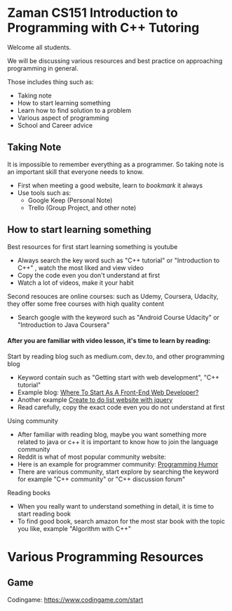 # Zaman CS151 Introduction to Programming with C++ Tutoring

Welcome all students.

We will be discussing various resources and best practice on approaching programming in general.

Those includes thing such as:
- Taking note
- How to start learning something
- Learn how to find solution to a problem
- Various aspect of programming
- School and Career advice

## Taking Note
It is impossible to remember everything as a programmer. So taking note is an important skill that everyone needs to know. 

- First when meeting a good website, learn to *bookmark* it always
- Use tools such as:
    - Google Keep (Personal Note)
    - Trello (Group Project, and other note)

## How to start learning something

Best resources for first start learning something is youtube
- Always search the key word such as "C++ tutorial" or "Introduction to C++" , watch the most liked and view video
- Copy the code even you don't understand at first
- Watch a lot of videos, make it your habit

Second resouces are online courses: such as Udemy, Coursera, Udacity, they offer some free courses with hiqh quality content
- Search google with the keyword such as "Android Course Udacity" or "Introduction to Java Coursera"

#### After you are familiar with video lesson, it's time to learn by reading:

Start by reading blog such as medium.com, dev.to, and other programming blog
- Keyword contain such as "Getting start with web development", "C++ tutorial"
- Example blog: [Where To Start As A Front-End Web Developer?](https://medium.com/web-development-zone/where-to-start-as-a-front-end-web-developer-cb7123bc84bb)
- Another example [Create to do list website with jquery](https://www.sitepoint.com/building-list-jquery-local-storage/)
- Read carefully, copy the exact code even you do not understand at first

Using community
- After familiar with reading blog, maybe you want something more related to java or c++ it is important to know how to join the language community
- Reddit is what of most popular community website:
- Here is an example for programmer community: [Programming Humor](https://www.reddit.com/r/ProgrammerHumor/)
- There are various community, start explore by searching the keyword for example "C++ community" or "C++ discussion forum"

Reading books
- When you really want to understand something in detail, it is time to start reading book
- To find good book, search amazon for the most star book with the topic you like, example "Algorithm with C++"


# Various Programming Resources

## Game
Codingame: https://www.codingame.com/start